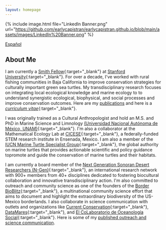 ```yaml
---
layout: homepage
---
```


{% include image.html file="LinkedIn Banner.png" url="https://github.com/earlycapistran/earlycapistran.github.io/blob/main/assets/images/LinkedIn%20Banner.png" %}

[Español](./index_esp.md)

## About Me

I am currently a [Smith Fellow](https://conbio.org/mini-sites/smith-fellows/meet-the-fellows/2022-fellows/michelle-maria-early-capistran){:target="\_blank"} at [Stanford University](https://profiles.stanford.edu/earlycapistran){:target="\_blank"}. For over a decade, I've worked with rural fishing communities in Baja California to improve conservation strategies for culturally important green sea turtles. My transdisciplinary research focuses on integrating local ecological knowledge and marine ecology to to understand synergistic ecological, biophysical, and social processes and improve conservation outcomes. Here are my [publications](./publications.md) and here is a [*curriculum vitae*](https://earlycapistran.github.io/assets/download/cv_earlycapistran_202211.pdf){:target="\_blank"}.

I was originally trained as a Cultural Anthropologist and hold an M.S. and PhD in Marine Science and Limnology [(Universidad Nacional Autónoma de México, UNAM)](https://www.posgrado.unam.mx/pcmarylimnologia){:target="\_blank"}. I'm also a collaborator at the Mathematical Ecology Lab at [CICESE](https://www.cicese.edu.mx/){:target="\_blank"}, a federally-funded STEM research institute in Ensenada, Mexico. I am also a member of the [IUCN Marine Turtle Specialist Group](https://www.iucn-mtsg.org/){:target="\_blank"}, the global authority on marine turtles that provides actionable scientific and policy guidance topromote and guide the conservation of marine turtles and their habitats. 

I am currently a board member of the [Next Generation Sonoran Desert Researchers (N-Gen)](www.nextgensd.com){:target="\_blank"}, an international research network with 900+ members from 40+ disciplines dedicated to fostering biocultural collaboration and innovative transdisciplinary action. I'm also committed to outreach and community science as one of the founders of the [Border BioBlitz](https://www.inaturalist.org/projects/bioblitz-de-la-frontera-border-bioblitz-umbrella-project){:target="\_blank"}, a multinational community science effort that aims to document and highlight the extraordinary biodiversity of the US-Mexico borderlands. I also collaborate in science communication with outlets and organizations like [Current Conservation](https://currentconservation.org){:target="\_blank"}, [DataMares](https://datamares.org/?lang=en){:target="\_blank"}, and [El CoLaboratorio de Oceanología Social](https://www.youtube.com/channel/UCypY7vcNOmhcjMjb24Pr1yQ){:target="\_blank"}. Here is some of my [published outreach and science communication](./outreach.md).
